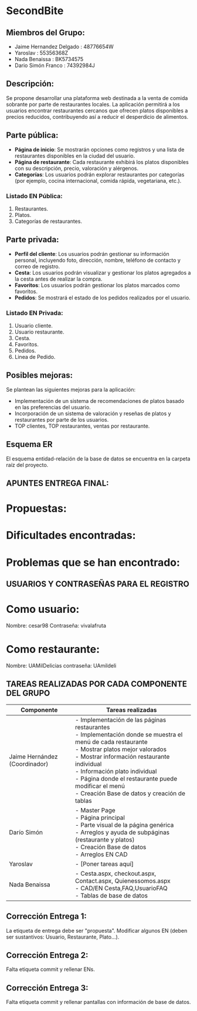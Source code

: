 # SecondBite
## Miembros del Grupo:
- Jaime Hernandez Delgado : 48776654W
- Yaroslav : 55356368Z
- Nada Benaissa : BK5734575
- Dario Simón Franco : 74392984J

## Descripción:

Se propone desarrollar una plataforma web destinada a la venta de comida sobrante por parte de restaurantes locales. La aplicación permitirá a los usuarios encontrar restaurantes cercanos que ofrecen platos disponibles a precios reducidos, contribuyendo así a reducir el desperdicio de alimentos.

## Parte pública:

- **Página de inicio**: Se mostrarán opciones como registros y una lista de restaurantes disponibles en la ciudad del usuario.
- **Página de restaurante**: Cada restaurante exhibirá los platos disponibles con su descripción, precio, valoración y alérgenos.
- **Categorías**: Los usuarios podrán explorar restaurantes por categorías (por ejemplo, cocina internacional, comida rápida, vegetariana, etc.).

### Listado EN Pública:

1. Restaurantes.
2. Platos.
3. Categorías de restaurantes.

## Parte privada:

- **Perfil del cliente**: Los usuarios podrán gestionar su información personal, incluyendo foto, dirección, nombre, teléfono de contacto y correo de registro.
- **Cesta**: Los usuarios podrán visualizar y gestionar los platos agregados a la cesta antes de realizar la compra.
- **Favoritos**: Los usuarios podrán gestionar los platos marcados como favoritos.
- **Pedidos**: Se mostrará el estado de los pedidos realizados por el usuario.

### Listado EN Privada:

1. Usuario cliente.
2. Usuario restaurante.
4. Cesta.
5. Favoritos.
6. Pedidos.
7. Linea de Pedido.

## Posibles mejoras:

Se plantean las siguientes mejoras para la aplicación:

- Implementación de un sistema de recomendaciones de platos basado en las preferencias del usuario.
- Incorporación de un sistema de valoración y reseñas de platos y restaurantes por parte de los usuarios.
- TOP clientes, TOP restaurantes, ventas por restaurante.

## Esquema ER

El esquema entidad-relación de la base de datos se encuentra en la carpeta raíz del proyecto.

## APUNTES ENTREGA FINAL:

# Propuestas:
 
# Dificultades encontradas:

# Problemas que se han encontrado:

## USUARIOS Y CONTRASEÑAS PARA EL REGISTRO
# Como usuario:
Nombre: cesar98
Contraseña: vivalafruta

# Como restaurante:
Nombre: UAMilDelicias
contraseña: UAmildeli

## TAREAS REALIZADAS POR CADA COMPONENTE DEL GRUPO

| Componente                | Tareas realizadas                                                                                                                  |  
| ------------------------- | -----------------------------------------------------------------------------------------------------------------------------    |
| Jaime Hernández (Coordinador) | - Implementación de las páginas restaurantes  <br>- Implementación donde se muestra el menú de cada restaurante  <br>- Mostrar platos mejor valorados  <br>- Mostrar información restaurante individual  <br>- Información plato individual  <br>- Página donde el restaurante puede modificar el menú  <br>- Creación Base de datos y creación de tablas  |
| Darío Simón               | - Master Page  <br>- Página principal  <br>- Parte visual de la página genérica  <br>- Arreglos y ayuda de subpáginas (restaurante y platos)  <br>- Creación Base de datos  <br>- Arreglos EN CAD  |
| Yaroslav                  | - [Poner tareas aquí]  |
| Nada Benaissa             | - Cesta.aspx, checkout.aspx, Contact.aspx, Quienessomos.aspx <br>- CAD/EN Cesta,FAQ,UsuarioFAQ <br>- Tablas de base de datos |




## Corrección Entrega 1: 

La etiqueta de entrega debe ser "propuesta". Modificar algunos EN (deben ser sustantivos: Usuario, Restaurante, Plato...).


## Corrección Entrega 2: 

Falta etiqueta commit y rellenar ENs.


## Corrección Entrega 3: 

Falta etiqueta commit y rellenar pantallas con información de base de datos.
